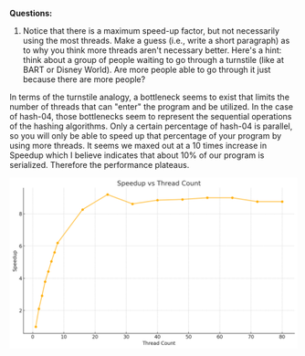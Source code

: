 **Questions:**

1.  Notice that there is a maximum speed-up factor, but not necessarily using the most threads. Make a guess (i.e., write a short paragraph) as to why you think more threads aren't necessary better. Here's a hint: think about a group of people waiting to go through a turnstile (like at BART or Disney World). Are more people able to go through it just because there are more people?

In terms of the turnstile analogy, a bottleneck seems to exist that limits the number of threads 
that can "enter" the program and be utilized. In the case of hash-04, those bottlenecks seem to 
represent the sequential operations of the hashing algorithms. Only a certain percentage of hash-04
is parallel, so you will only be able to speed up that percentage of your program by using more 
threads. It seems we maxed out at a 10 times increase in Speedup which I believe indicates that 
about 10% of our program is serialized. Therefore the performance plateaus.
	
![Speedup vs. Threads](images/ThreadSpeedup.png)
